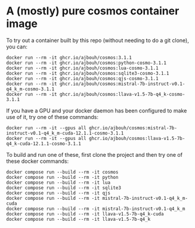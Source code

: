 # A (mostly) pure cosmos container image

To try out a container built by this repo (without needing to do a git clone), you can:
```
docker run --rm -it ghcr.io/ajbouh/cosmos:3.1.1
docker run --rm -it ghcr.io/ajbouh/cosmos:python-cosmo-3.1.1
docker run --rm -it ghcr.io/ajbouh/cosmos:lua-cosmo-3.1.1
docker run --rm -it ghcr.io/ajbouh/cosmos:sqlite3-cosmo-3.1.1
docker run --rm -it ghcr.io/ajbouh/cosmos:qjs-cosmo-3.1.1
docker run --rm -it ghcr.io/ajbouh/cosmos:mistral-7b-instruct-v0.1-q4_k_m-cosmo-3.1.1
docker run --rm -it ghcr.io/ajbouh/cosmos:llava-v1.5-7b-q4_k-cosmo-3.1.1
```

If you have a GPU and your docker daemon has been configured to make use of it, try one of these commands:
```
docker run --rm -it --gpus all ghcr.io/ajbouh/cosmos:mistral-7b-instruct-v0.1-q4_k_m-cuda-12.1.1-cosmo-3.1.1
docker run --rm -it --gpus all ghcr.io/ajbouh/cosmos:llava-v1.5-7b-q4_k-cuda-12.1.1-cosmo-3.1.1
```

To build and run one of these, first clone the project and then try one of these docker commands:
```
docker compose run --build --rm -it cosmos
docker compose run --build --rm -it python
docker compose run --build --rm -it lua
docker compose run --build --rm -it sqlite3
docker compose run --build --rm -it qjs
docker compose run --build --rm -it mistral-7b-instruct-v0.1-q4_k_m-cuda
docker compose run --build --rm -it mistral-7b-instruct-v0.1-q4_k_m
docker compose run --build --rm -it llava-v1.5-7b-q4_k-cuda
docker compose run --build --rm -it llava-v1.5-7b-q4_k
```


